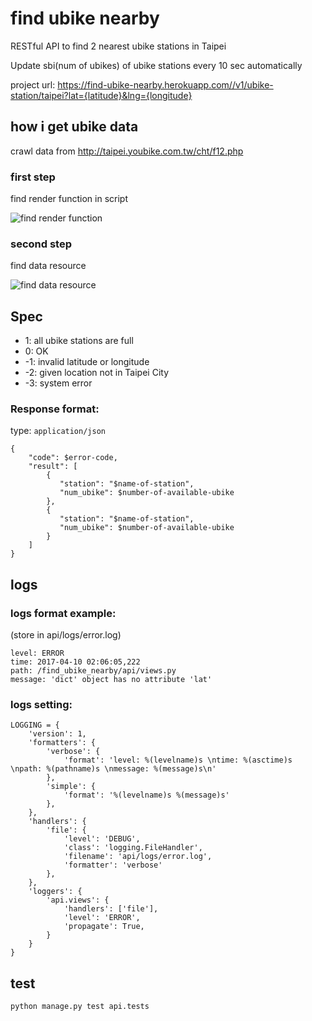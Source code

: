 find ubike nearby
=========
RESTful API to find 2 nearest ubike stations in Taipei

Update sbi(num of ubikes) of ubike stations every 10 sec automatically

project url: https://find-ubike-nearby.herokuapp.com//v1/ubike-station/taipei?lat={latitude}&lng={longitude}

## how i get ubike data

  crawl data from http://taipei.youbike.com.tw/cht/f12.php
  
  ### first step
  
  find render function in script
    
  ![find render function](https://i.imgur.com/lLIuDWM.png)
  
  ### second step
  
  find data resource
  
  ![find data resource](https://i.imgur.com/7JWkJfL.png)
  

## Spec

  -  1: all ubike stations are full
  -  0: OK
  - -1: invalid latitude or longitude
  - -2: given location not in Taipei City
  - -3: system error

### Response format:

  type: ```application/json```

  ```
  {
      "code": $error-code,
      "result": [
          {
             "station": "$name-of-station", 
             "num_ubike": $number-of-available-ubike
          },
          {
             "station": "$name-of-station", 
             "num_ubike": $number-of-available-ubike
          }
      ]
  }
  ```

## logs

  ### logs format example:

  (store in api/logs/error.log)
  ```
  level: ERROR 
  time: 2017-04-10 02:06:05,222 
  path: /find_ubike_nearby/api/views.py 
  message: 'dict' object has no attribute 'lat'
  ```

  ### logs setting:

  ```
  LOGGING = {
      'version': 1,
      'formatters': {
          'verbose': {
              'format': 'level: %(levelname)s \ntime: %(asctime)s \npath: %(pathname)s \nmessage: %(message)s\n'
          },
          'simple': {
              'format': '%(levelname)s %(message)s'
          },
      },
      'handlers': {
          'file': {
              'level': 'DEBUG',
              'class': 'logging.FileHandler',
              'filename': 'api/logs/error.log',
              'formatter': 'verbose'
          },
      },
      'loggers': {
          'api.views': {
              'handlers': ['file'],
              'level': 'ERROR',
              'propagate': True,  
          }
      }
  }
  ```

## test

  ```
  python manage.py test api.tests
  ```


